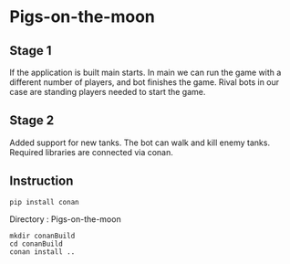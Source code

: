 # Pigs-on-the-moon

## Stage 1

If the application is built main starts. In main we can run the game with a different number of players, and bot
finishes the game. Rival bots in our case are standing players needed to start the game.

## Stage 2
Added support for new tanks. The bot can walk and kill enemy tanks. Required libraries are connected via conan.




## Instruction

```
pip install conan
```

Directory : Pigs-on-the-moon

```
mkdir conanBuild
cd conanBuild
conan install ..
```
